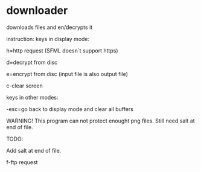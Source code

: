 # downloader
downloads files and en/decrypts it


instruction:
keys in display mode:

h=http request (SFML doesn`t support https)

d=decrypt from disc

e=encrypt from disc (input file is also output file)

c-clear screen

keys in other modes:

-esc=go back to display mode and clear all buffers

WARNING!
This program can not protect enought png files. Still need salt at end of file.

TODO:

Add salt at end of file.

f-ftp request
